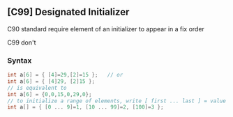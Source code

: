## [C99] Designated Initializer

C90 standard require element of an initializer to appear in a fix order

C99 don't

### Syntax

```c
int a[6] = { [4]=29,[2]=15 };	// or
int a[6] = { [4]29, [2]15 };
// is equivalent to 
int a[6] = {0,0,15,0,29,0};
// to initialize a range of elements, write [ first ... last ] = value
int a[] = { [0 ... 9]=1, [10 ... 99]=2, [100]=3 };


```

